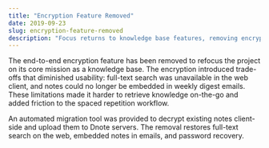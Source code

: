 ```yaml
---
title: "Encryption Feature Removed"
date: 2019-09-23
slug: encryption-feature-removed
description: "Focus returns to knowledge base features, removing encryption to restore full-text search and embedded email digests."
---
```


The end-to-end encryption feature has been removed to refocus the project on its core mission as a knowledge base. The encryption introduced trade-offs that diminished usability: full-text search was unavailable in the web client, and notes could no longer be embedded in weekly digest emails. These limitations made it harder to retrieve knowledge on-the-go and added friction to the spaced repetition workflow.

An automated migration tool was provided to decrypt existing notes client-side and upload them to Dnote servers. The removal restores full-text search on the web, embedded notes in emails, and password recovery.
